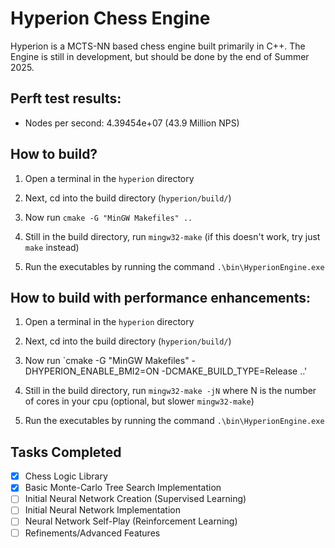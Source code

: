 # Hyperion Chess Engine
Hyperion is a MCTS-NN based chess engine built primarily in C++. The Engine is still in development, but should be done by the end of Summer 2025.

## Perft test results:
- Nodes per second: 4.39454e+07 (43.9 Million NPS)

## How to build?
1. Open a terminal in the `hyperion` directory

2. Next, cd into the build directory (`hyperion/build/`)

3. Now run `cmake -G "MinGW Makefiles" ..`

4. Still in the build directory, run `mingw32-make` (if this doesn't work, try just `make` instead)

5. Run the executables by running the command `.\bin\HyperionEngine.exe`
 
## How to build with performance enhancements:
1. Open a terminal in the `hyperion` directory

2. Next, cd into the build directory (`hyperion/build/`)

3. Now run `cmake -G "MinGW Makefiles" -DHYPERION_ENABLE_BMI2=ON -DCMAKE_BUILD_TYPE=Release ..'

4. Still in the build directory, run `mingw32-make -jN` where N is the number of cores in your cpu (optional, but slower `mingw32-make`)

5. Run the executables by running the command `.\bin\HyperionEngine.exe`

## Tasks Completed
- [x] Chess Logic Library
- [x] Basic Monte-Carlo Tree Search Implementation
- [ ] Initial Neural Network Creation (Supervised Learning)
- [ ] Initial Neural Network Implementation 
- [ ] Neural Network Self-Play (Reinforcement Learning)
- [ ] Refinements/Advanced Features
